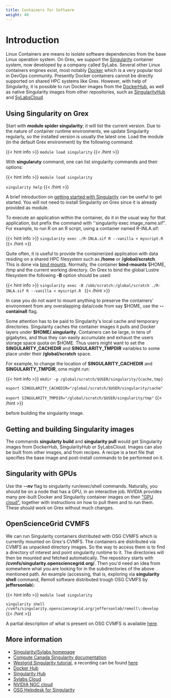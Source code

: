 ```yaml
---
title: Containers for Software
weight: 40
---
```


# Introduction

Linux Containers are means to isolate software dependencies from the base Linux operation system. On Grex, we support the [Singularity](https://sylabs.io/guides/3.5/user-guide/) container system, now developed by a company called SyLabs. Several other Linux containers engines exist, most notably [Docker](https://www.docker.com) which is a very popular tool in DevOps community. Presently Docker containers cannot be directly supported on shared HPC systems like Grex. However, with help of Singularity, it is possible to run Docker images from the [DockerHub](https://hub.docker.com/), as well as native Singularity images from other repositories, such as [SingularityHub](https://singularity-hub.org/) and [SyLabsCloud](https://cloud.sylabs.io/home).

## Using Singularity on Grex

Start with __module spider singularity__; it will list the current version. Due to the nature of container runtime environments, we update Singularity regularly, so the installed version is usually the latest one. Load the module (in the default Grex environment) by the following command:

{{< hint info >}}
```module load singularity```
{{< /hint >}}

With **singularuty** command, one can list singularity commands and their options:

{{< hint info >}}
```module load singularity```

```singularity help```
{{< /hint >}}

A brief introduction on [getting started with Singularity](https://sylabs.io/guides/3.5/user-guide/quick_start.html) can be useful to get started. You will not need to install Singularity on Grex since it is already provided as module.

To execute an application within the container, do it in the usual way for that application, but prefix the command with ''singularity exec image_name.sif". For example, to run R on an R script, using a container named R-INLA.sif:

{{< hint info >}}
 ```singularity exec ./R-INLA.sif R --vanilla < myscript.R```
{{< /hint >}}
 
Quite often, it is useful to provide the containerized application with data residing on a shared HPC filesystem such as __/home__ or __/global/scratch__. This is done via [bind mounts](https://sylabs.io/guides/3.5/user-guide/bind_paths_and_mounts.html). Normally, the container **bind-mounts** $HOME, /tmp and the current working directory. On Grex to bind the global Lustre filesystem the following __-B__ option should be used:

{{< hint info >}}
```singularity exec -B /sbb/scratch:/global/scratch ./R-INLA.sif R --vanilla < myscript.R ```
{{< /hint >}}

In case you do not want to mount anything to preserve the containers' environment from any overalapping data/code from say $HOME, use the __-\-containall__ flag.

Some attention has to be paid to Singularity's local cache and temporary directories. Singularity caches the container images it pulls and Docker layers under __$HOME/.singularity__. Containers can be large, in tens of gigabytes, and thus they can easily accumulate and exhaust the users storage space quota on $HOME. Thus users might want to set the __SINGULARITY_CACHEDIR__ and __SINGULARITY_TMPDIR__ variables to some place under their __/global/scratch__ space.

For example, to change the location of __SINGULARITY_CACHEDIR__ and __SINGULARITY_TMPDIR__, ome might run:

{{< hint info >}}
```mkdir -p /global/scratch/$USER/singularity/{cache,tmp}```

```export SINGULARITY_CACHEDIR="/global/scratch/$USER/singularity/cache"```

```export SINGULARITY_TMPDIR="/global/scratch/$USER/singularity/tmp"```
{{< /hint >}}

before building the singularity image.

## Getting and building Singularity images

The commands **singularty build** and **singularity pull** would get Singularity images from DockerHub, SingularityHub or SyLabsCloud. Images can also be built from other images, and from recipes. A recipe is a text file that specifies the base image and post-install commands to be performed on it.

## Singularity with GPUs

Use the __-\-nv__ flag to singularity run/exec/shell commands. Naturally, you should be on a node that has a GPU, in an interactive job. NVIDIA provides many pre-built Docker and Singularity container images on their ["GPU cloud"](https://ngc.nvidia.com/), together with instructions on how to pull them and to run them. These should work on Grex without much changes.

## OpenScienceGrid CVMFS

We can run Singularity containers distributed with OSG CVMFS which is currenlly mounted on Grex's CVMFS. The containers are distributed via CVMFS as unpacked directory images. So the way to access them is to find a directory of interest and point singularity runtime to it. The directories will then be mounted and fetched automatically. The repository starts with __/cvmfs/singularity.opensciencegrid.org/__. Then you'd need an idea from somewhere what you are looking for in the subdirectories of the above mentioned path. An example (accessing, that is, exploring via __singularity shell__ command, Remoll software distributed trough OSG CVMFS by __jeffersonlab__):

{{< hint info >}}
```module load singularity```

```singularity shell /cvmfs/singularity.opensciencegrid.org/jeffersonlab/remoll\:develop ```
{{< /hint >}}

A partial description of what is present on OSG CVMFS is available [here](https://support.opensciencegrid.org/support/solutions/articles/12000024676-docker-and-singularity-containers).

## More information

 * [Singularity/Sylabs homepage](https://sylabs.io)
 * [Compute Canada Singularity documentation](https://docs.computecanada.ca/wiki/Singularity)
 * [Westgrid Singularity tutorial](https://westgrid.github.io/trainingMaterials/materials/singularity20210526.pdf), a recording can be found [here](https://westgrid.github.io/trainingMaterials/tools/virtual/)
 * [Docker Hub](https://hub.docker.com)
 * [Singularity Hub](https://ngc.nvidia.com/)
 * [Sylabs Cloud](https://cloud.sylabs.io/home)
 * [NVIDIA NGC cloud](https://ngc.nvidia.com/)
 * [OSG Helpdesk for Singularity](https://support.opensciencegrid.org/support/solutions/articles/12000024676-docker-and-singularity-containers)


